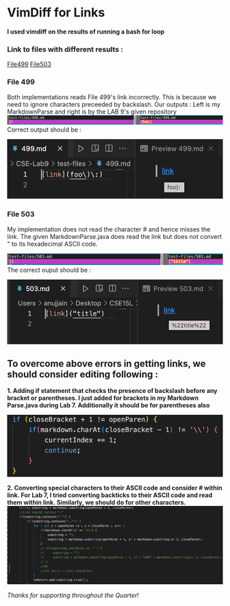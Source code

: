# VimDiff for Links
**I used vimdiff on the results of running a bash for loop**
### Link to files with different results :
[File499](https://github.com/nidhidhamnani/markdown-parser/blob/main/test-files/499.md)
[File503](https://github.com/nidhidhamnani/markdown-parser/blob/main/test-files/503.md)
### File 499
Both implementations reads File 499's link incorrectly. This is because we need to ignore characters preceeded by backslash.
Our outputs : Left is my MarkdownParse and right is by the LAB 9's given repository
![Image1](L9-1.png)
Correct output should be :

![Image2](L9-2.png)
### File 503
My implementation does not read the character # and hence misses the link.
The given MarkdownParse.java does read the link but does not convert " to its hexadecimal ASCII code.

![Image3](L9-3.png)
The correct ouput should be :

![Image4](L9-4.png)
## To overcome above errors in getting links, we should consider editing following :
**1. Adding if statement that checks the presence of backslash before any bracket or parentheses.
  I just added for brackets in my Markdown Parse.java during Lab 7. Additionally it should be for parentheses also**
  
![Image5](L9-5.png)

**2. Converting special characters to their ASCII code and consider # within link.
  For Lab 7, I tried converting backticks to their ASCII code and read them within link. Similarly, we should do for other characters.**
![Image6](L9-6.png)

*Thanks for supporting throughout the Quarter!*

